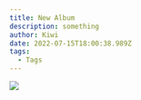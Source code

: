 ```yaml
---
title: New Album
description: something
author: Kiwi
date: 2022-07-15T18:00:38.989Z
tags:
  - Tags
---
```

![](/static/img/propose-day.png)